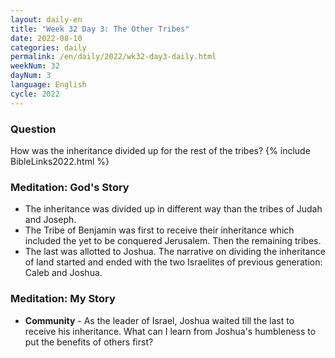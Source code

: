 ```yaml
---
layout: daily-en
title: "Week 32 Day 3: The Other Tribes"
date: 2022-08-10
categories: daily
permalink: /en/daily/2022/wk32-day3-daily.html
weekNum: 32
dayNum: 3
language: English
cycle: 2022
---
```


### Question     
How was the inheritance divided up for the rest of the tribes?
{% include BibleLinks2022.html %} 

### Meditation: God's Story   
+ The inheritance was divided up in different way than the tribes of Judah and Joseph. 
+ The Tribe of Benjamin was first to receive their inheritance which included the yet to be conquered Jerusalem. Then the remaining tribes. 
+ The last was allotted to Joshua. The narrative on dividing the inheritance of land started and ended with the two Israelites of previous generation: Caleb and Joshua.  

### Meditation: My Story   
+ **Community** - As the leader of Israel, Joshua waited till the last to receive his inheritance. What can I learn from Joshua's humbleness to put the benefits of others first? 
